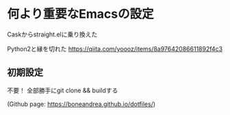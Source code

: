# 何より重要なEmacsの設定
Caskからstraight.elに乗り換えた


Python2と縁を切れた
https://qiita.com/yoooz/items/8a97642086611892f4c3

## 初期設定
不要！
全部勝手にgit clone && buildする

(Github page: https://boneandrea.github.io/dotfiles/) 
